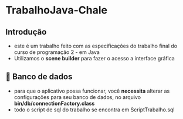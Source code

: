 # TrabalhoJava-Chale

## Introdução

-   este é um trabalho feito com as especificações do trabalho final do curso de programação 2 - em Java
-   Utilizamos o **scene builder** para fazer o acesso a interface gráfica

## 💾 Banco de dados

-   para que o aplicativo possa funcionar, você **necessita** alterar as configurações para seu banco de dados, no arquivo **bin/db/connectionFactory.class**
-   todo o script de sql do trabalho se encontra em ScriptTrabalho.sql
